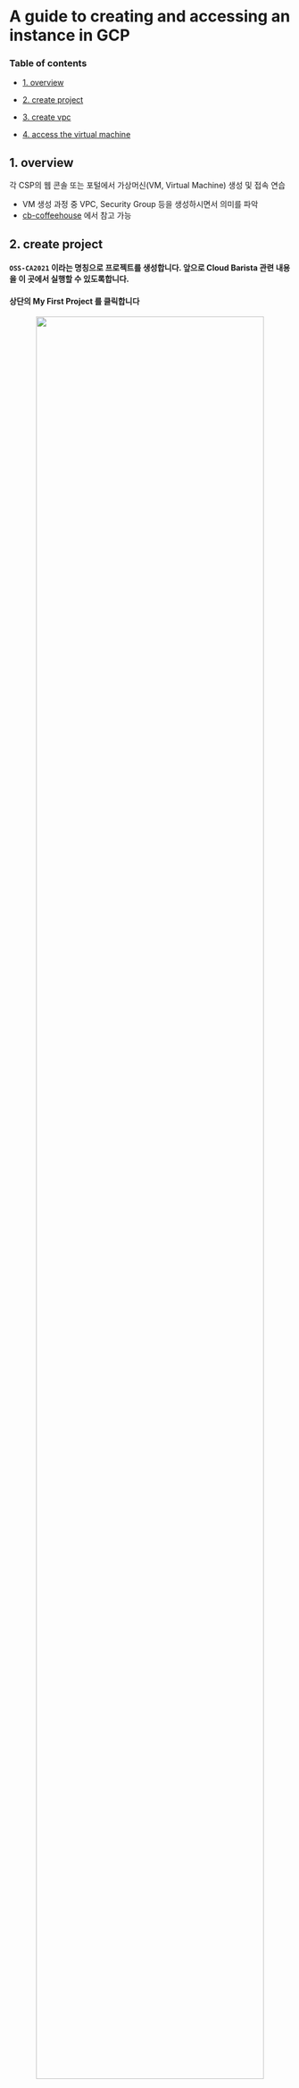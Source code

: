 # A guide to creating and accessing an instance in GCP


### Table of contents

- [1. overview](#1-overview)
 
- [2. create project](#2-create-project)
 
- [3. create vpc](#3-create-vpc)

- [4. access the virtual machine](#4-access-the-virtual-machine)

## 1. overview

각 CSP의 웹 콘솔 또는 포털에서 가상머신(VM, Virtual Machine) 생성 및 접속 연습
 - VM 생성 과정 중 VPC, Security Group 등을 생성하시면서 의미를 파악
 - [cb-coffeehouse](https://github.com/cloud-barista/cb-coffeehouse/wiki) 에서 참고 가능

<!-- Overview 삭제해도 될 것 같습니다!!-->

## 2. create project

#### `OSS-CA2021` 이라는 명칭으로 프로젝트를 생성합니다. 앞으로 Cloud Barista 관련 내용을 이 곳에서 실행할 수 있도록합니다.

#### 상단의 My First Project 를 클릭합니다

<p align="center">
  <img src="https://github.com/eeeclipse/2021CA/blob/main/figure/image-20210816092613251.png?raw=true" width="90%" height="90%" >
</p>

#### 우측 상단의 `새 프로젝트`를 선택합니다.

<p align="center">
  <img src="https://github.com/eeeclipse/2021CA/blob/main/figure/image-20210816092645594.png?raw=true" width="90%" height="90%" >
</p>

<!-- 새 프로젝트를 만들 수 있는 화면입니다.-->

#### 프로젝트 이름은 변경할 수 있지만 프로젝트 ID 는 변경할 수 없습니다.

<!-- 나중에 gcloud sdk를 활용할 때 식별할 수 있도록 알아보기 쉽고 unique한 값을 입력합니다.-->

- 프로젝트 이름 제약사항 : 이름은 4~30자(영문 기준) 사이
- 입력가능한 특수문자 : 문자, 숫자, 작은따옴표, 하이픈, 공백 또는 느낌표

<p align="center">
  <img src="https://github.com/eeeclipse/2021CA/blob/main/figure/image-20210816092707741.png?raw=true" width="90%" height="90%" >
</p>

####  `2021CA-OSS`  라는 이름으로 프로젝트를 생성<!-- 하였습니다. 위의 `만들기` 버튼을 누르면 프로젝트 초기 화면으로 리디렉션 됩니다.-->

<p align="center">
  <img src="https://github.com/eeeclipse/2021CA/blob/main/figure/image-20210816092525387.png?raw=true" width="90%" height="90%" >
</p>

<!-- 생성한 프로젝트에 대한 내용을 살펴볼까요 ? -->

#### 좌측 네비게이션 메뉴에서 IAM - 설정을 클릭합니다

<p align="center">
  <img src="https://github.com/eeeclipse/2021CA/blob/main/figure/image-20210816093236275.png?raw=true" width="90%" height="90%" >
</p>

<p align="center">
  <img src="https://github.com/eeeclipse/2021CA/blob/main/figure/image-20210816093108328.png?raw=true" width="90%" height="90%" >
</p>

#### 프로젝트 이름과 프로젝트 ID, 그리고 프로젝트 번호를 확인할 수 있습니다. 


## 3. create vpc

<!-- 가상 머신을 만들기 위해서는 사전작업이 조금 필요합니다. 바로 네트워크와 방화벽을 구성하는 것입니다. -->

<!-- 가상머신 생성을 진행하기 앞서 VPC 에 대해 살펴보겠습니다. -->
#### Cloud VPC를 통해서 가용역영을 분리하고 VPN 토폴로지를 커스텀 설정할 수 있습니다. 

#### VPC 네트워크를 생성하지 않으면 기본 네트워크로 잡히게 됩니다. 기본 VPN 게이트 웨이에는 인터페이스 한개, 외부 주소 한개가 있으며 동적 또는 정적 라우팅을 사용하는 터널을 지원하게 됩니다. 

#### VPC 네트워크에서 네트워크 만들기를 설정하고 구분할 수 있는 VPC 네트워크와 서브넷을 생성합니다.

#### 리전을 설정할때, 아시아 태평양에서 서울은 `asia-northeast3` 입니다. 여기에서는 public subnet을 구성하고, 대역은 `10.140.0.0/20` 으로 지정하겠습니다 

<!--> 리전의 정보가 나와있었으면 좋겠습니다. -->

<p align="center">
  <img src="https://github.com/eeeclipse/2021CA/blob/main/figure/image-20210818204404124.png?raw=true" width="90%" height="90%" >
</p>

#### 하단의 생성버튼을 누르면 몇 초가 흐른 뒤 VPC와 서브넷이 생성되었음을 확인할 수 있습니다.

<p align="center">
  <img src="https://github.com/eeeclipse/2021CA/blob/main/figure/image-20210818204546459.png?raw=true" width="90%" height="90%" >
</p>

## 4. access the virtual machine

<!--> 이제 가상머신을 생성할 시간입니다! -->

#### Compute Engine - VM 인스턴스로 이동합니다.

<p align="center">
  <img src="https://github.com/eeeclipse/2021CA/blob/main/figure/image-20210818204713847.png?raw=true" width="90%" height="90%" >
</p>


#### 상단에 위치한 `인스턴스 만들기` 를 클릭합니다.

#### 인스턴스 생성에는 4개의 옵션이 제공됩니다.

- 새 VM 인스턴스 : 공개된 OS 이미지 또는 커스텀 이미지에서 VM을 생성합니다.
- 템플릿에서 VM 인스턴스 만들기 : 구글에서 제공하는 
- 머신 이미지의 새 VM 인스턴스
- Market Place

<p align="center">
  <img src="https://github.com/eeeclipse/2021CA/blob/main/figure/image-20210818204837145.png?raw=true" width="90%" height="90%" >
</p>

#### 디폴트로 인스턴스 이름과 리전이 입력되어있음을 확인할 수 있습니다. 인스턴스의 이름, 리전 그리고 영역은 변경할 수 없으므로 신중하게 결정해야합니다.

#### 머신 구성은 일반용도로 설정하고, vCPU와 메모리를 선택합니다. 물론 상황에 맞게 커스텀 머신을 설정할 수도 있습니다. 

#### 머신의 시리즈는 다음과 같습니다.

- 일반용도 : 일반적인 작업 부하에 적합한 머신 유형이며 가격 및 유연성을 위해 최적화
  - E2 : 가용성 기반 CPU 플랫폼
  - N2 : Cascade LAke CPU 플랫폼
  - N1 : Intel Skylake 플랫폼 또는 이전 버전
- 컴퓨팅 최적화 : 컴퓨팅 집약적인 작업 부하에 맞는 고성능 머신 
  - C1 : Intel Cascade Lake CPU 플랫폼에서 제공

<p align="center">
  <img src="https://github.com/eeeclipse/2021CA/blob/main/figure/image-20210818205637876.png?raw=true" width="90%" height="90%" >
</p>


#### 다음으로는 부팅디스크를 설정합니다. 공개된 이미지를 선택할 수도 있으며, 맞춤이미지를 활용할 수 있습니다. 기존에 운영하던 머신이 있다면 스냅샷을 이용하거나 기존 디스크를 선택할 수 있습니다. 저는 여기서 Ubuntu 21.04 이미지를 선택해보겠습니다. 

<p align="center">
  <img src="https://github.com/eeeclipse/2021CA/blob/main/figure/image-20210818205807045.png?raw=true" width="90%" height="90%" >
</p>

#### 이제 추가적인 설정들이 남았습니다. 위에서 생성한 VPC를 활용하여 네트워크 인터페이스를 붙여줄 예정입니다.

<p align="center">
  <img src="https://github.com/eeeclipse/2021CA/blob/main/figure/image-20210818210121433.png?raw=true" width="90%" height="90%" >
</p>

#### 물론 이 작업을 하지 않아도 머신을 생성하는데에는 문제가 없습니다. 다만 실제 서비스를 운영한다면 VPC 와 서브넷을 분리하여 운영하고, 각각의 서브넷에 정책을 적용하여 보안을 강화하는 것이 좋습니다.

#### 이제 만들기 버튼을 클릭하면 수 초 내에 머신이 생성됩니다.

<p align="center">
  <img src="https://github.com/eeeclipse/2021CA/blob/main/figure/image-20210818210244232.png?raw=true" width="90%" height="90%" >
</p>

#### 생성된 머신을 확인합니다. 상태 란의 초록색 체크 표시가 보이면 머신이 정상적으로 작동하고 있다는 것을 의미합니다.

<p align="center">
  <img src="https://github.com/eeeclipse/2021CA/blob/main/figure/image-20210818210428816.png?raw=true" width="90%" height="90%" >
</p>

#### 머신에 접속하는 방법은 여러가지가 있습니다. `PuTTY` 등의 클라이언트를 사용할 수도 있고, shell로 접근할 수도 있습니다. 여기에서는 GCP에서 제공하는 연결 방법을 이용해보겠습니다. 



#### `연결 - SSH`  좌측의 화살표를 클릭하여 `브라우저 창에서 열기`를 선택합니다.

<!--> 수 초를 기다리면 머신에 접속이 되며 다음과 같은 화면이 출력됩니다. 새로운 머신에게 인사를 해봅니다. -->

```
echo hello 
```

<p align="center">
  <img src="https://github.com/eeeclipse/2021CA/blob/main/figure/image-20210818211854844-16292891353561.png?raw=true" width="90%" height="90%" >
</p>


## Reference

1. [GCP Compute Engine 문서](https://cloud.google.com/compute/docs?hl=ko) 
2. [Virtual Private Cloud(VPC) 문서](https://cloud.google.com/vpc?hl=ko)

